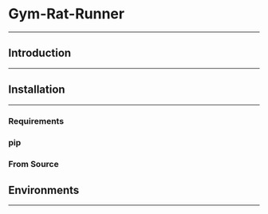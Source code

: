 # Gym-Rat-Runner
---
## Introduction
---

<!-- The Project's aim -->

## Installation
---
### Requirements


### pip

<!-- Install through pip -->

### From Source

<!-- Install from github -->


## Environments
---

<!-- Open Environment -->

<!-- Maze Environment -->
